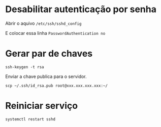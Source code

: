 # Desabilitar autenticação por senha

Abrir o aquivo `/etc/ssh/sshd_config`


E colocar essa linha `PasswordAuthentication no`

# Gerar par de chaves

`ssh-keygen -t rsa`

Enviar a chave publica para o servidor.

`scp ~/.ssh/id_rsa.pub root@xxx.xxx.xxx.xxx:~/`

# Reiniciar serviço

`systemctl restart sshd`
